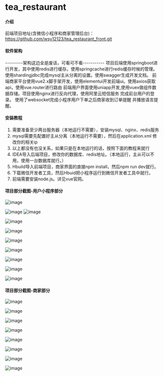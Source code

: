 # tea_restaurant

#### 介绍
前端项目地址(含微信小程序和商家管理后台)：https://github.com/wsy12123/tea_restaurant_front.git
#### 软件架构
---------架构这边全是废话，可看可不看-----------
项目后端使用springboot进行开发，其中使用redis进行缓存。使用springcache进行redis缓存时候的管理。使用shardingjdbc完成mysql主从分离的设置。使用swagger生成开发文档。
前端商家平台使用vue2.x脚手架开发，使用elementui开发前端ui。使用axios获取api，使用vue.router进行路由
前端用户界面使用uniapp开发,使用vuex做组件数据存储。项目使用nginx进行反向代理，使用阿里云短信服务 完成前台用户的登录。
使用了websocket完成小程序用户下单之后商家收到订单提醒 并播放语言提醒。
#### 安装教程

1. 需要准备至少两台服务器（本地运行不需要），安装mysql、nginx、redis服务
2. mysql需要先配置好主从分离（本地运行不需要），然后在application.xml 修改你的相关ip
3. 以上都没有也没关系，如果只是在本地运行的话，按照下面的教程来就行
4. IDEA导入后端项目，修改你的数据库、redis地址。（本地运行，主从可以不用，使用一台数据库就行。）
5. Hbuild导入前端项目，商家界面的直接npm install，然后npm run dev就行。
6. 下载微信开发者工具，然后Hbuid把小程序运行到微信开发者工具中就行。
8. 前端需要安装node.js。详见vue官网。

#### 项目部分截图-用户小程序部分

![image](https://github.com/wsy12123/img/blob/master/b%20(6).jpg)

![image](https://github.com/wsy12123/img/blob/master/b%20(5).jpg)
![image](https://github.com/wsy12123/img/blob/master/b%20(7).jpg)

![image](https://github.com/wsy12123/img/blob/master/b%20(4).jpg)

![image](https://github.com/wsy12123/img/blob/master/b%20(3).jpg)


![image](https://github.com/wsy12123/img/blob/master/b%20(9).jpg)

![image](https://github.com/wsy12123/img/blob/master/b%20(10).jpg)

![image](https://github.com/wsy12123/img/blob/master/b%20(8).jpg)


![image](https://github.com/wsy12123/img/blob/master/b%20(2).jpg)

![image](https://github.com/wsy12123/img/blob/master/b%20(1).jpg)


#### 项目部分截图-商家部分


![image](https://github.com/wsy12123/img/blob/master/a%20(1).png)

![image](https://github.com/wsy12123/img/blob/master/a%20(2).png)

![image](https://github.com/wsy12123/img/blob/master/a%20(3).png)

![image](https://github.com/wsy12123/img/blob/master/a%20(4).png)

![image](https://github.com/wsy12123/img/blob/master/a%20(5).png)

![image](https://github.com/wsy12123/img/blob/master/a%20(6).png)

![image](https://github.com/wsy12123/img/blob/master/a%20(7).png)

![image](https://github.com/wsy12123/img/blob/master/a%20(8).png)
